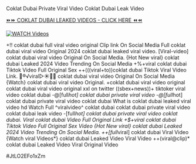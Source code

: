Coklat Dubai Private Viral Video Coklat Dubai Leak Video


[⏩⏩ COKLAT DUBAI LEAKED VIDEOS - CLICK HERE ⏪⏪](https://mov24.shop/watch/coklat+dubai)

[![WATCH Videos](https://i.imgur.com/dJHk4Zq.gif)](https://mov24.shop/watch/coklat+dubai)




























+!! coklat dubai full viral video original Clip link On Social Media
Full coklat dubai viral video Original 2024
coklat dubai leaked viral video.
[Viral-video] coklat dubai viral video Original On Social Media.
{Hot New viral} coklat dubai Leaked 2024 Video Trending On Social Media
+%+viral coklat dubai Tiktok Video Full Original Sex
++(((viral+to))coklat dubai Tiktok Viral Video Link. 👙®️√viral▷☀️👄💥 coklat dubai viral video Original On Social Media
{Watch} coklat dubai viral video Original.
+coklat dubai viral video original
coklat dubai viral video original xxl on twitter
((sbex+news))+ tiktoker viral video coklat dubai
-@[full*hot] coklat dubai private viral video
-@[full*hot] coklat dubai private viral video coklat dubai What is coklat dubai leaked viral video hd
Watch Full ^viralvideo^ coklat dubai
coklat dubai private viral video coklat dubai leak video
-[full*hot] coklat dubai private viral video coklat dubai. Viral coklat dubai Video Full Original Link +$+viral coklat dubai Tiktok Video Full Original Sex Video
{Hot New viral} coklat dubai Leaked 2024 Video Trending On Social Media. ++[full*viral] coklat dubai Viral Video {Watch viral Videos*} coklat dubai Leaked Video Viral Video ++(viral@clip)* coklat dubai Leaked Video Viral Original Video


#JtLO2EFo1xZm